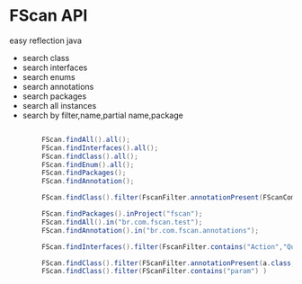 # FScan API

easy reflection java

- search class
- search interfaces
- search enums
- search annotations
- search packages
- search all instances
- search by filter,name,partial name,package


```java

        FScan.findAll().all();
        FScan.findInterfaces().all();
        FScan.findClass().all();
        FScan.findEnum().all();
        FScan.findPackages();
        FScan.findAnnotation();

        FScan.findClass().filter(FscanFilter.annotationPresent(FScanComponent.class)).all();

        FScan.findPackages().inProject("fscan");
        FScan.findAll().in("br.com.fscan.test");
        FScan.findAnnotation().in("br.com.fscan.annotations");

        FScan.findInterfaces().filter(FscanFilter.contains("Action","Query")).in("br.com.fscan");

        FScan.findClass().filter(FScanFilter.annotationPresent(a.class,b.class ...) )
        FScan.findClass().filter(FScanFilter.contains("param") )

```

